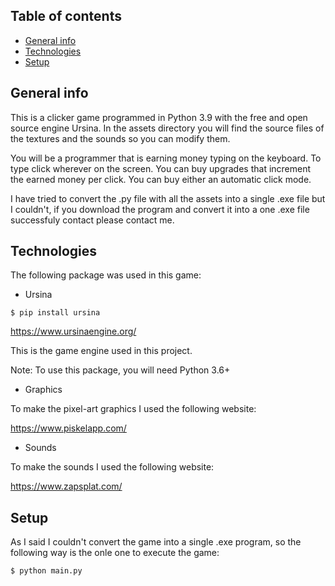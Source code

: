 ## Table of contents
* [General info](#general-info)
* [Technologies](#technologies)
* [Setup](#setup)

## General info

This is a clicker game programmed in Python 3.9 with the free and open source engine Ursina. In the assets directory you will find the source files of the textures and the sounds so you can modify them.

You will be a programmer that is earning money typing on the keyboard. To type click wherever on the screen. You can buy upgrades that increment the earned money per click. You can buy either an automatic click mode.

I have tried to convert the .py file with all the assets into a single .exe file but I couldn't, if you download the program and convert it into a one .exe file successfuly contact please contact me.

## Technologies

The following package was used in this game:

- Ursina
```
$ pip install ursina
```
https://www.ursinaengine.org/


This is the game engine used in this project.

Note: To use this package, you will need Python 3.6+

- Graphics

To make the pixel-art graphics I used the following website:

https://www.piskelapp.com/

- Sounds

To make the sounds I used the following website:

https://www.zapsplat.com/


## Setup

As I said I couldn't convert the game into a single .exe program, so the following way is the onle one to execute the game:
```
$ python main.py
```
